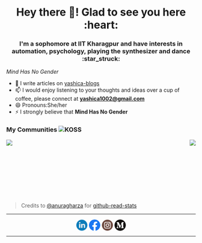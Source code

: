 

<!--
**yashica-patodia/yashica-patodia** is a ✨ _special_ ✨ repository because its `README.md` (this file) appears on your GitHub profile.

Here are some ideas to get you started:

- 🔭 I’m currently working on ...
- 🌱 I’m currently learning ...
- 👯 I’m looking to collaborate on ...
- 🤔 I’m looking for help with ...
- 💬 Ask me about ...
- 📫 How to reach me: ...
- 😄 Pronouns: ...
- ⚡ Fun fact: ...
-->

<h1 align="center">Hey there 👋! Glad to see you here :heart:</h1>
<h3 align="center">I'm a sophomore at IIT Kharagpur and have interests in  automation, psychology, playing the synthesizer and dance :star_struck:</h3>

*Mind Has No Gender*
- 📝 I  write articles on [yashica-blogs](https://yashica-patodia.github.io//blogs/)
- 📫 I would enjoy listening to your thoughts and ideas over a cup of coffee, please connect at **yashica1002@gmail.com**
- 😄 Pronouns:She/her
- ⚡ I strongly believe that **Mind Has No Gender**
  
### My Communities    <img src="https://avatars.githubusercontent.com/u/15631779?s=280&v=4" alt="KOSS" width="25" height="25"/>

<img align="left" height=180em src="https://github-readme-stats.vercel.app/api/top-langs/?username=yashica-patodia&theme=vue&hide=css,tcl,html"></img>
<img align="right" height=180em src="https://github-readme-stats.vercel.app/api?username=yashica-patodia&count_private=true&show_icons=true&theme=vue&include_all_commits=true"></img>

<br/><br/><br/><br/><br/><br/><br/><br/><br/>
> Credits to [@anuragharza](https://github.com/anuraghazra) for [github-read-stats](https://github.com/anuraghazra/github-readme-stats)


<hr>
<p align="center">
<a href="https://www.linkedin.com/in/yashica-patodia/" target="blank"><img align="center" src="https://github.com/yashica-patodia/yashica-patodia/blob/main/asset/linkedin.svg" alt="@yashica-patodia" height="30" width="30" /></a>
<a href="https://www.facebook.com/yashica.patodia.7/" target="blank"><img align="center" src="https://github.com/yashica-patodia/yashica-patodia/blob/main/asset/facebook.svg" alt="@yashica-patodia" height="30" width="30" /></a>
<a href="https://www.instagram.com/yashica_p47/" target="blank"><img align="center" src="https://github.com/yashica-patodia/yashica-patodia/blob/main/asset/instagram.svg" alt="@yashica-patodia" height="30" width="30" /></a>
<a href="https://medium.com/@yashica1002" target="blank"><img align="center" src="https://github.com/yashica-patodia/yashica-patodia/blob/main/asset/medium.svg" alt="@yashica-patodia" height="30" width="30" /></a>
</p>
<hr>




